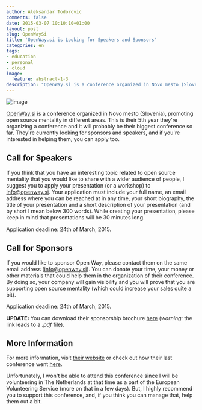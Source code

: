 ```yaml
---
author: Aleksandar Todorović
comments: false
date: 2015-03-07 10:10:10+01:00
layout: post
slug: OpenWaySi
title: 'OpenWay.si is Looking for Speakers and Sponsors'
categories: en
tags:
- education
- personal
- cloud
image:
  feature: abstract-1-3
description: "OpenWay.si is a conference organized in Novo mesto (Slovenia), promoting open source mentality in different areas. They're currently looking for sponsors and speakers, and if you're interested in helping them, you can apply too."
---
```


![image](https://pbs.twimg.com/media/Bl_Gi7jCMAAzkx_.png)

[OpenWay.si](http://openway.si/) is a conference organized in Novo mesto (Slovenia), promoting open source mentality in different areas. This is their 5th year they're organizing a conference and it will probably be their biggest conference so far. They're currently looking for sponsors and speakers, and if you're interested in helping them, you can apply too.

## Call for Speakers

If you think that you have an interesting topic related to open source mentality that you would like to share with a wider audience of people, I suggest you to apply your presentation (or a workshop) to [info@openway.si](info@openway.si). Your application must include your full name, an email address where you can be reached at in any time, your short biography, the title of your presentation and a short description of your presentation (and by short I mean below 300 words). While creating your presentation, please keep in mind that presentations will be 30 minutes long.

Application deadline: 24th of March, 2015.

## Call for Sponsors

If you would like to sponsor Open Way, please contact them on the same email address ([info@openway.si](info@openway.si)). You can donate your time, your money or other materials that could help them in the organization of their conference. By doing so, your company will gain visibility and you will prove that you are supporting open source mentality (which could increase your sales quite a bit).

Application deadline: 24th of March, 2015.

**UPDATE:** You can download their sponsorship brochure [here](http://openway.si/OpenWay-Sponsors.pdf) (_warning:_ the link leads to a _.pdf_ file).

## More Information

For more information, visit [their website](http://openway.si/) or check out how their last conference went [here](http://2014.openway.si/).

Unfortunately, I won't be able to attend this conference since I will be volunteering in The Netherlands at that time as a part of the European Volunteering Service (more on that in a few days). But, I highly recommend you to support this conference, and, if you think you can manage that, help them out a bit.
